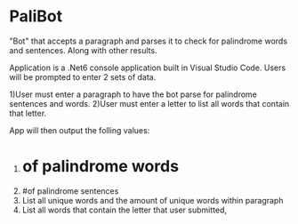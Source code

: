 # PaliBot
"Bot" that accepts a paragraph and parses it to check for palindrome words and sentences. Along with other results. 

Application is a .Net6 console application built in Visual Studio Code. Users will be prompted to enter 2 sets of data.

1)User must enter a paragraph to have the bot parse for palindrome sentences and words. 
2)User must enter a letter to list all words that contain that letter.

App will then output the folling values:
1) # of palindrome words
2) #of palindrome sentences
3) List all unique words and the amount of unique words within paragraph
4) List all words that contain the letter that user submitted,

